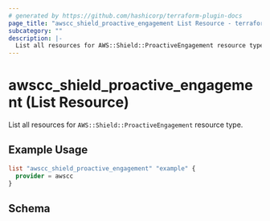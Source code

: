 ```yaml
---
# generated by https://github.com/hashicorp/terraform-plugin-docs
page_title: "awscc_shield_proactive_engagement List Resource - terraform-provider-awscc"
subcategory: ""
description: |-
  List all resources for AWS::Shield::ProactiveEngagement resource type.
---
```


# awscc_shield_proactive_engagement (List Resource)

List all resources for `AWS::Shield::ProactiveEngagement` resource type.

## Example Usage

```terraform
list "awscc_shield_proactive_engagement" "example" {
  provider = awscc
}
```

<!-- schema generated by tfplugindocs -->
## Schema
